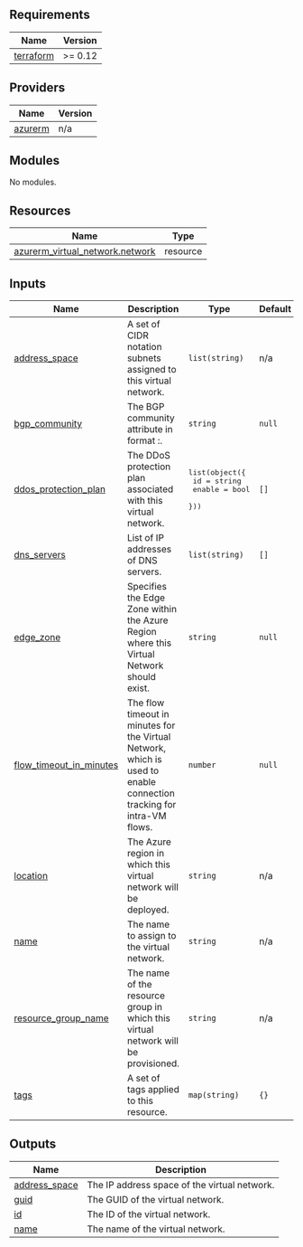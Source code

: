 <!-- BEGIN_TF_DOCS -->
## Requirements

| Name | Version |
|------|---------|
| <a name="requirement_terraform"></a> [terraform](#requirement\_terraform) | >= 0.12 |

## Providers

| Name | Version |
|------|---------|
| <a name="provider_azurerm"></a> [azurerm](#provider\_azurerm) | n/a |

## Modules

No modules.

## Resources

| Name | Type |
|------|------|
| [azurerm_virtual_network.network](https://registry.terraform.io/providers/hashicorp/azurerm/latest/docs/resources/virtual_network) | resource |

## Inputs

| Name | Description | Type | Default | Required |
|------|-------------|------|---------|:--------:|
| <a name="input_address_space"></a> [address\_space](#input\_address\_space) | A set of CIDR notation subnets assigned to this virtual network. | `list(string)` | n/a | yes |
| <a name="input_bgp_community"></a> [bgp\_community](#input\_bgp\_community) | The BGP community attribute in format <as-number>:<community-value>. | `string` | `null` | no |
| <a name="input_ddos_protection_plan"></a> [ddos\_protection\_plan](#input\_ddos\_protection\_plan) | The DDoS protection plan associated with this virtual network. | <pre>list(object({<br>    id     = string<br>    enable = bool<br>  }))</pre> | `[]` | no |
| <a name="input_dns_servers"></a> [dns\_servers](#input\_dns\_servers) | List of IP addresses of DNS servers. | `list(string)` | `[]` | no |
| <a name="input_edge_zone"></a> [edge\_zone](#input\_edge\_zone) | Specifies the Edge Zone within the Azure Region where this Virtual Network should exist. | `string` | `null` | no |
| <a name="input_flow_timeout_in_minutes"></a> [flow\_timeout\_in\_minutes](#input\_flow\_timeout\_in\_minutes) | The flow timeout in minutes for the Virtual Network, which is used to enable connection tracking for intra-VM flows. | `number` | `null` | no |
| <a name="input_location"></a> [location](#input\_location) | The Azure region in which this virtual network will be deployed. | `string` | n/a | yes |
| <a name="input_name"></a> [name](#input\_name) | The name to assign to the virtual network. | `string` | n/a | yes |
| <a name="input_resource_group_name"></a> [resource\_group\_name](#input\_resource\_group\_name) | The name of the resource group in which this virtual network will be provisioned. | `string` | n/a | yes |
| <a name="input_tags"></a> [tags](#input\_tags) | A set of tags applied to this resource. | `map(string)` | `{}` | no |

## Outputs

| Name | Description |
|------|-------------|
| <a name="output_address_space"></a> [address\_space](#output\_address\_space) | The IP address space of the virtual network. |
| <a name="output_guid"></a> [guid](#output\_guid) | The GUID of the virtual network. |
| <a name="output_id"></a> [id](#output\_id) | The ID of the virtual network. |
| <a name="output_name"></a> [name](#output\_name) | The name of the virtual network. |
<!-- END_TF_DOCS -->
